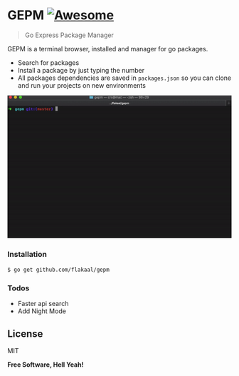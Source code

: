 # GEPM [![Awesome](https://camo.githubusercontent.com/c9addde68ccb46540ce442b838a6a1617a5d7050/68747470733a2f2f696d672e736869656c64732e696f2f62616467652f636f7665726167652d38302532352d79656c6c6f77677265656e2e7376673f6d61784167653d32353932303030)](https://github.com/flakaal/gepm)
> Go Express Package Manager


GEPM is a terminal browser, installed and manager for go packages.

  - Search for packages
  - Install a package by just typing the number
  - All packages dependencies are saved in ```packages.json``` so you can clone and run your projects on new environments

![](preview.gif)

### Installation

```sh
$ go get github.com/flakaal/gepm
```

### Todos

 - Faster api search
 - Add Night Mode

License
----

MIT


**Free Software, Hell Yeah!**